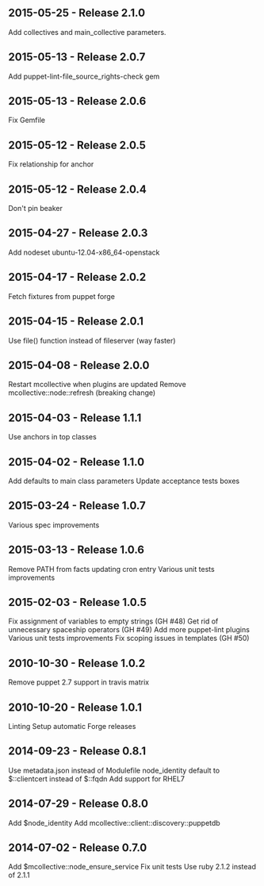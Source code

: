 ## 2015-05-25 - Release 2.1.0

Add collectives and main_collective parameters.

## 2015-05-13 - Release 2.0.7

Add puppet-lint-file_source_rights-check gem

## 2015-05-13 - Release 2.0.6

Fix Gemfile

## 2015-05-12 - Release 2.0.5

Fix relationship for anchor

## 2015-05-12 - Release 2.0.4

Don't pin beaker

## 2015-04-27 - Release 2.0.3

Add nodeset ubuntu-12.04-x86_64-openstack

## 2015-04-17 - Release 2.0.2

Fetch fixtures from puppet forge

## 2015-04-15 - Release 2.0.1

Use file() function instead of fileserver (way faster)

## 2015-04-08 - Release 2.0.0

Restart mcollective when plugins are updated
Remove mcollective::node::refresh (breaking change)

## 2015-04-03 - Release 1.1.1

Use anchors in top classes

## 2015-04-02 - Release 1.1.0

Add defaults to main class parameters
Update acceptance tests boxes

## 2015-03-24 - Release 1.0.7

Various spec improvements

## 2015-03-13 - Release 1.0.6

Remove PATH from facts updating cron entry
Various unit tests improvements

## 2015-02-03 - Release 1.0.5

Fix assignment of variables to empty strings (GH #48)
Get rid of unnecessary spaceship operators (GH #49)
Add more puppet-lint plugins
Various unit tests improvements
Fix scoping issues in templates (GH #50)

## 2010-10-30 - Release 1.0.2

Remove puppet 2.7 support in travis matrix

## 2010-10-20 - Release 1.0.1

Linting
Setup automatic Forge releases

## 2014-09-23 - Release 0.8.1

Use metadata.json instead of Modulefile
node_identity default to $::clientcert instead of $::fqdn
Add support for RHEL7

## 2014-07-29 - Release 0.8.0

Add $node_identity
Add mcollective::client::discovery::puppetdb

## 2014-07-02 - Release 0.7.0

Add $mcollective::node_ensure_service
Fix unit tests
Use ruby 2.1.2 instead of 2.1.1
